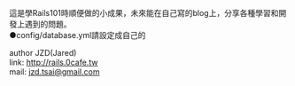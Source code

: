 這是學Rails101時順便做的小成果，未來能在自己寫的blog上，分享各種學習和開發上遇到的問題。<br>
●config/database.yml請設定成自己的<br>


author JZD(Jared) <br>
link: http://rails.0cafe.tw <br>
mail: jzd.tsai@gmail.com
